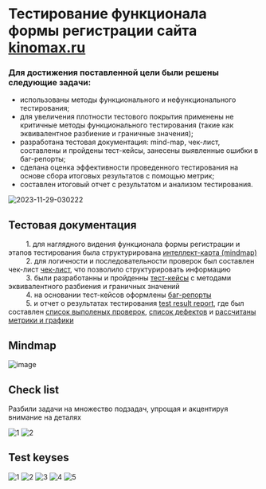 # <a name="up" /> Тестирование функционала формы регистрации сайта [kinomax.ru](https://kinomax.ru)

### Для достижения поставленной цели были решены следующие  задачи: <br>
- использованы методы функционального и нефункционального тестирования;<br>
- для увеличения плотности тестового покрытия применены не критичные  методы функционального тестирования   (такие как  эквивалентное разбиение и граничные значения);<br>
- разработана тестовая документация: mind-map, чек-лист, составлены и пройдены тест-кейсы,  занесены выявленные ошибки в  баг-репорты;<br>
- сделана оценка эффективности проведенного тестирования на основе сбора итоговых результатов с помощью метрик;<br>
- составлен итоговый отчет с результатом и анализом тестирования.<br>


<img src="https://i.ibb.co/kQrVGCc/2023-11-29-030222.jpg" alt="2023-11-29-030222" border="0">

## <a name="testings" />Тестовая документация 

&nbsp;&nbsp;&nbsp;&nbsp;&nbsp;&nbsp;&nbsp;&nbsp; 1. для наглядного видения функционала формы регистрации и этапов тестирования была структурирована [интеллект-карта (mindmap)](#mind-map) <br>
&nbsp;&nbsp;&nbsp;&nbsp;&nbsp;&nbsp;&nbsp;&nbsp; 2. для логичности и последовательности проверок был составлен чек-лист [чек-лист](#check-list), что позволило структурировать информацию<br>
&nbsp;&nbsp;&nbsp;&nbsp;&nbsp;&nbsp;&nbsp;&nbsp; 3. были разработанны и пройденны  [тест-кейсы](#test-keys) с методами эквивалентного разбиения и граничных значений<br>
&nbsp;&nbsp;&nbsp;&nbsp;&nbsp;&nbsp;&nbsp;&nbsp; 4. на основании тест-кейсов оформлены [баг-репорты](#bug-reports)<br>
&nbsp;&nbsp;&nbsp;&nbsp;&nbsp;&nbsp;&nbsp;&nbsp; 5. и отчет о результатах тестирования [test result report](#test-result-report), где был составлен [список выполеных проверок](#lists), [список дефектов](#lists-bugs) и [рассчитаны метрики и графики](#metrica)

## <a name="mind-map" />Mindmap
<img src="https://i.ibb.co/G9gwWHw/image.jpg" alt="image" border="0">

## <a name="check-list" />Check list
Разбили задачи на множество подзадач, упрощая и акцентируя внимание на деталях <br>

<img src="https://i.ibb.co/PYq61fy/1.jpg" alt="1" border="0">
<img src="https://i.ibb.co/5KqhHRY/2.jpg" alt="2" border="0">

## <a name="test-keys" />Test keyses

<img src="https://i.ibb.co/NWw5RMD/1.jpg" alt="1" border="0">
<img src="https://i.ibb.co/5x5bHBx/2.jpg" alt="2" border="0">
<img src="https://i.ibb.co/kmXMb0v/3.jpg" alt="3" border="0">
<img src="https://i.ibb.co/3Sh0DFx/4.jpg" alt="4" border="0">
<img src="https://i.ibb.co/xFnFNpr/5.jpg" alt="5" border="0">
